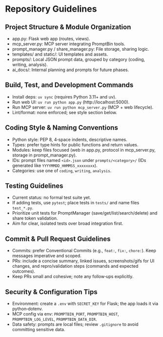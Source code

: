 # Repository Guidelines

## Project Structure & Module Organization
- app.py: Flask web app (routes, views).
- mcp_server.py: MCP server integrating PromptBin tools.
- prompt_manager.py / share_manager.py: File storage, sharing logic.
- templates/ and static/: UI templates and assets.
- prompts/: Local JSON prompt data, grouped by category (coding, writing, analysis).
- ai_docs/: Internal planning and prompts for future phases.

## Build, Test, and Development Commands
- Install deps: `uv sync` (requires Python 3.11+ and uv).
- Run web UI: `uv run python app.py` (http://localhost:5000).
- Run MCP server: `uv run python mcp_server.py` (MCP + web lifecycle).
- Lint/format: none enforced; see style section below.

## Coding Style & Naming Conventions
- Python style: PEP 8, 4‑space indents, descriptive names.
- Types: prefer type hints for public functions and return values.
- Modules: keep files focused (web in app.py, protocol in mcp_server.py, storage in prompt_manager.py).
- IDs: prompt files named `<id>.json` under `prompts/<category>/` (IDs generated like `YYYYMMDD_HHMMSS_xxxxxxxx`).
- Categories: use one of `coding`, `writing`, `analysis`.

## Testing Guidelines
- Current status: no formal test suite yet.
- If adding tests, use `pytest`; place tests in `tests/` and name files `test_*.py`.
- Prioritize unit tests for PromptManager (save/get/list/search/delete) and share token validation.
- Aim for clear, isolated tests over broad integration first.

## Commit & Pull Request Guidelines
- Commits: prefer Conventional Commits (e.g., `feat:`, `fix:`, `chore:`). Keep messages imperative and scoped.
- PRs: include a concise summary, linked issues, screenshots/gifs for UI changes, and repro/validation steps (commands and expected outcomes).
- Keep PRs small and cohesive; note any follow‑ups explicitly.

## Security & Configuration Tips
- Environment: create a `.env` with `SECRET_KEY` for Flask; the app loads it via python‑dotenv.
- MCP config via env: `PROMPTBIN_PORT`, `PROMPTBIN_HOST`, `PROMPTBIN_LOG_LEVEL`, `PROMPTBIN_DATA_DIR`.
- Data safety: prompts are local files; review `.gitignore` to avoid committing sensitive data.
